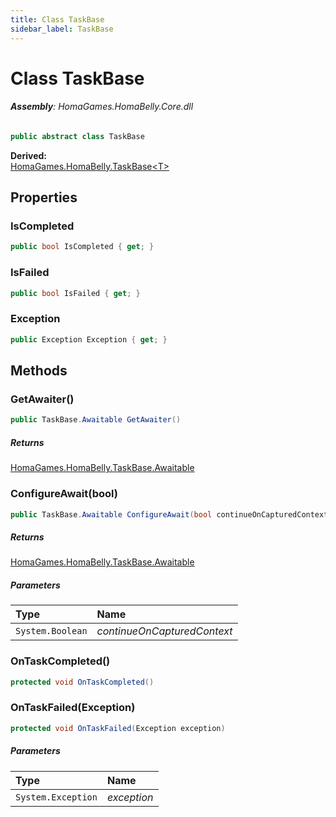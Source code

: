 ```yaml
---
title: Class TaskBase
sidebar_label: TaskBase
---
```

# Class TaskBase


###### **Assembly**: HomaGames.HomaBelly.Core.dll

```csharp title="Declaration"
public abstract class TaskBase
```
**Derived:**  
[HomaGames.HomaBelly.TaskBase&lt;T&gt;](../HomaGames.HomaBelly/TaskBase`T`)

## Properties
### IsCompleted


```csharp title="Declaration"
public bool IsCompleted { get; }
```
### IsFailed


```csharp title="Declaration"
public bool IsFailed { get; }
```
### Exception


```csharp title="Declaration"
public Exception Exception { get; }
```
## Methods
### GetAwaiter()


```csharp title="Declaration"
public TaskBase.Awaitable GetAwaiter()
```

##### Returns

[HomaGames.HomaBelly.TaskBase.Awaitable](../HomaGames.HomaBelly/TaskBase.Awaitable)
### ConfigureAwait(bool)


```csharp title="Declaration"
public TaskBase.Awaitable ConfigureAwait(bool continueOnCapturedContext)
```

##### Returns

[HomaGames.HomaBelly.TaskBase.Awaitable](../HomaGames.HomaBelly/TaskBase.Awaitable)

##### Parameters

| Type | Name |
|:--- |:--- |
| `System.Boolean` | *continueOnCapturedContext* |

### OnTaskCompleted()


```csharp title="Declaration"
protected void OnTaskCompleted()
```
### OnTaskFailed(Exception)


```csharp title="Declaration"
protected void OnTaskFailed(Exception exception)
```

##### Parameters

| Type | Name |
|:--- |:--- |
| `System.Exception` | *exception* |

